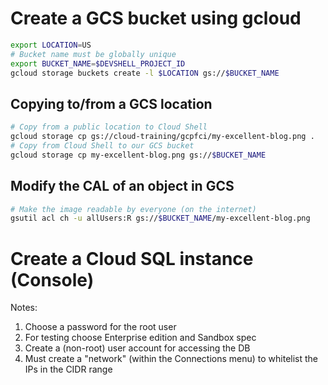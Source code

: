 # Create a GCS bucket using gcloud
```sh
export LOCATION=US
# Bucket name must be globally unique
export BUCKET_NAME=$DEVSHELL_PROJECT_ID
gcloud storage buckets create -l $LOCATION gs://$BUCKET_NAME
```

## Copying to/from a GCS location
```sh
# Copy from a public location to Cloud Shell
gcloud storage cp gs://cloud-training/gcpfci/my-excellent-blog.png .
# Copy from Cloud Shell to our GCS bucket
gcloud storage cp my-excellent-blog.png gs://$BUCKET_NAME
```

## Modify the CAL of an object in GCS
```sh
# Make the image readable by everyone (on the internet)
gsutil acl ch -u allUsers:R gs://$BUCKET_NAME/my-excellent-blog.png
```

# Create a Cloud SQL instance (Console)
Notes:
1. Choose a password for the root user
1. For testing choose Enterprise edition and Sandbox spec
1. Create a (non-root) user account for accessing the DB
1. Must create a "network" (within the Connections menu) to whitelist the IPs in the CIDR range
